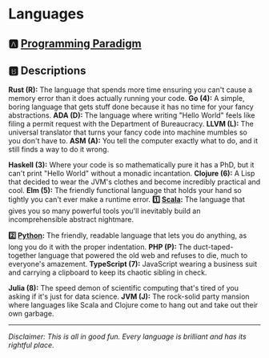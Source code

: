 # Languages

## :a: [Programming Paradigm](0.Programming)

## 

## :b: Descriptions

**Rust (R):** The language that spends more time ensuring you can't cause a memory error than it does actually running your code.
**Go (4):** A simple, boring language that gets stuff done because it has no time for your fancy abstractions.
**ADA (D):** The language where writing "Hello World" feels like filing a permit request with the Department of Bureaucracy.
**LLVM (L):** The universal translator that turns your fancy code into machine mumbles so you don't have to.
**ASM (A):** You tell the computer exactly what to do, and it still finds a way to do it wrong.

**Haskell (3):** Where your code is so mathematically pure it has a PhD, but it can't print "Hello World" without a monadic incantation.
**Clojure (6):** A Lisp that decided to wear the JVM's clothes and become incredibly practical and cool.
**Elm (5):** The friendly functional language that holds your hand so tightly you can't ever make a runtime error.
**:one: [Scala](1.Scala):** The language that gives you so many powerful tools you'll inevitably build an incomprehensible abstract nightmare.

**:two: [Python](2.Python):** The friendly, readable language that lets you do anything, as long you do it with the proper indentation.
**PHP (P):** The duct-taped-together language that powered the old web and refuses to die, much to everyone's amazement.
**TypeScript (7):** JavaScript wearing a business suit and carrying a clipboard to keep its chaotic sibling in check.

**Julia (8):** The speed demon of scientific computing that's tired of you asking if it's just for data science.
**JVM (J):** The rock-solid party mansion where languages like Scala and Clojure come to hang out and take out their own garbage.

***
*Disclaimer: This is all in good fun. Every language is brilliant and has its rightful place.*
